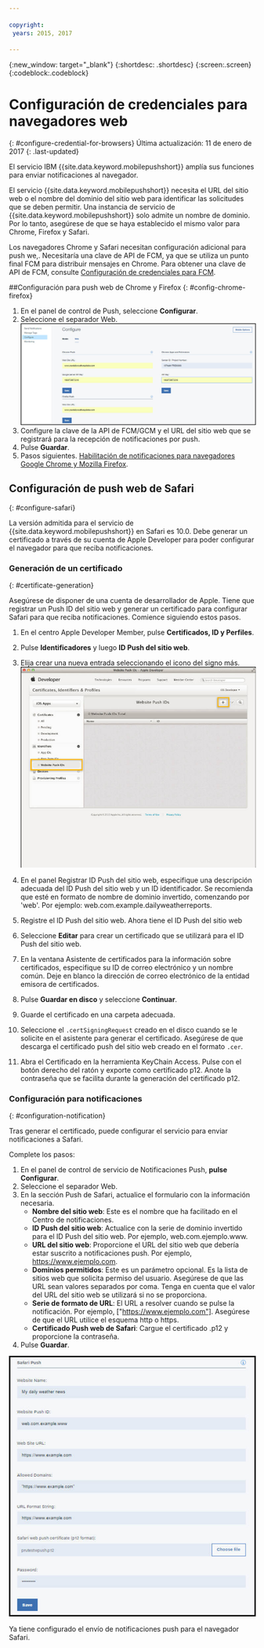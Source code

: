 ```yaml
---

copyright:
 years: 2015, 2017

---
```


{:new_window: target="_blank"}
{:shortdesc: .shortdesc}
{:screen:.screen}
{:codeblock:.codeblock}

# Configuración de credenciales para navegadores web
{: #configure-credential-for-browsers}
Última actualización: 11 de enero de 2017
{: .last-updated}

El servicio IBM {{site.data.keyword.mobilepushshort}} amplía sus funciones para enviar notificaciones al navegador.  

El servicio {{site.data.keyword.mobilepushshort}} necesita el URL del sitio web o el nombre del dominio del sitio web para identificar las solicitudes que se deben permitir. Una instancia de servicio de {{site.data.keyword.mobilepushshort}} solo admite un nombre de dominio. Por lo tanto, asegúrese de que se haya establecido el mismo valor para Chrome, Firefox y Safari. 

Los navegadores Chrome y Safari necesitan configuración adicional para push we,. Necesitaría una clave de API de FCM, ya que se utiliza un punto final FCM para distribuir mensajes en Chrome. Para obtener una clave de API de FCM, consulte [Configuración de credenciales para FCM](t_push_provider_android.html).



##Configuración para push web de Chrome y Firefox 
{: #config-chrome-firefox}

1. En el panel de control de Push, seleccione **Configurar**.
2. Seleccione el separador Web.
	![Configuraciones de push web](images/webpush_configure.jpg)
3. Configure la clave de la API de FCM/GCM y el URL del sitio web que se registrará para la recepción de notificaciones por push.
4. Pulse **Guardar**.
5. Pasos siguientes. [Habilitación de notificaciones para navegadores Google Chrome y Mozilla Firefox](c_enable_push.html).


## Configuración de push web de Safari 
{: #configure-safari}

La versión admitida para el servicio de {{site.data.keyword.mobilepushshort}} en Safari es 10.0. Debe generar un certificado a través de su cuenta de Apple Developer para poder configurar el navegador para que reciba notificaciones. 

### Generación de un certificado
{: #certificate-generation}

Asegúrese de disponer de una cuenta de desarrollador de Apple. Tiene que registrar un Push ID del sitio web y generar un certificado para configurar Safari para que reciba notificaciones. Comience siguiendo estos pasos.

1. En el centro Apple Developer Member, pulse **Certificados, ID y Perfiles**. 
2. Pulse **Identificadores** y luego **ID Push del sitio web**.
3. Elija crear una nueva entrada seleccionando el icono del signo más.
  ![Panel de control de Push](images/safari_1.jpg)

4. En el panel Registrar ID Push del sitio web, especifique una descripción adecuada del ID Push del sitio web y un ID identificador. Se recomienda que esté en formato de nombre de dominio invertido, comenzando por 'web'. Por ejemplo: web.com.example.dailyweatherreports.
5. Registre el ID Push del sitio web. Ahora tiene el ID Push del sitio web 
6. Seleccione **Editar** para crear un certificado que se utilizará para el ID Push del sitio web.
7. En la ventana Asistente de certificados para la información sobre certificados, especifique su ID de correo electrónico y un nombre común. Deje en blanco la dirección de correo electrónico de la entidad emisora de certificados.
8. Pulse **Guardar en disco** y seleccione **Continuar**.
9. Guarde el certificado en una carpeta adecuada.
10. Seleccione el `.certSigningRequest` creado en el disco cuando se le solicite en el asistente para generar el certificado. Asegúrese de que descarga el certificado push del sitio web creado en el formato `.cer`.
11. Abra el Certificado en la herramienta KeyChain Access. Pulse con el botón derecho del ratón y exporte como certificado p12. Anote la contraseña que se facilita durante la generación del certificado p12.


### Configuración para notificaciones
  {: #configuration-notification}
 
Tras generar el certificado, puede configurar el servicio para enviar notificaciones a Safari. 

Complete los pasos:

1. En el panel de control de servicio de Notificaciones Push, **pulse Configurar**. 
2. Seleccione el separador Web. 
3. En la sección Push de Safari, actualice el formulario con la información necesaria. 
	- **Nombre del sitio web**: Este es el nombre que ha facilitado en el Centro de notificaciones.
	- **ID Push del sitio web**: Actualice con la serie de dominio invertido para el ID Push del sitio web. Por ejemplo, web.com.ejemplo.www.
	- **URL del sitio web**: Proporcione el URL del sitio web que debería estar suscrito a notificaciones push. Por ejemplo, https://www.ejemplo.com.
	- **Dominios permitidos**: Este es un parámetro opcional. Es la lista de sitios web que solicita permiso del usuario. Asegúrese de que las URL sean valores separados por coma. Tenga en cuenta que el valor del URL del sitio web se utilizará si no se proporciona. 
	- **Serie de formato de URL**: El URL a resolver cuando se pulse la notificación. Por ejemplo, ["https://www.ejemplo.com"]. Asegúrese de que el URL utilice el esquema http o https.
	- **Certificado Push web de Safari**: Cargue el certificado .p12 y proporcione la contraseña.
4. Pulse **Guardar**.	

![Panel de control de Push](images/push_configure_safari.jpg)	

Ya tiene configurado el envío de notificaciones push para el navegador Safari.

	
